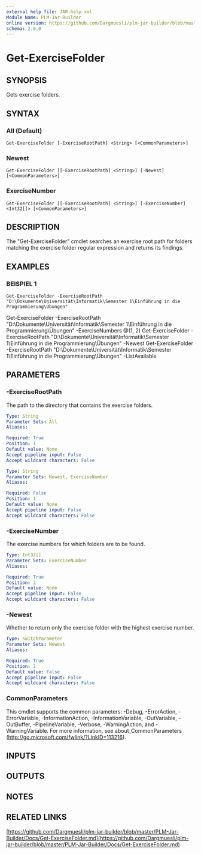 ```yaml
---
external help file: JAR-help.xml
Module Name: PLM-Jar-Builder
online version: https://github.com/Dargmuesli/plm-jar-builder/blob/master/PLM-Jar-Builder/Docs/Get-ExerciseFolder.md
schema: 2.0.0
---
```


# Get-ExerciseFolder

## SYNOPSIS
Gets exercise folders.

## SYNTAX

### All (Default)
```
Get-ExerciseFolder [-ExerciseRootPath] <String> [<CommonParameters>]
```

### Newest
```
Get-ExerciseFolder [[-ExerciseRootPath] <String>] [-Newest] [<CommonParameters>]
```

### ExerciseNumber
```
Get-ExerciseFolder [[-ExerciseRootPath] <String>] [-ExerciseNumber] <Int32[]> [<CommonParameters>]
```

## DESCRIPTION
The "Get-ExerciseFolder" cmdlet searches an exercise root path for folders matching the exercise folder regular expression and returns its findings.

## EXAMPLES

### BEISPIEL 1
```
Get-ExerciseFolder -ExerciseRootPath "D:\Dokumente\Universität\Informatik\Semester 1\Einführung in die Programmierung\Übungen"
```

Get-ExerciseFolder -ExerciseRootPath "D:\Dokumente\Universität\Informatik\Semester 1\Einführung in die Programmierung\Übungen" -ExerciseNumbers @(1, 2)
Get-ExerciseFolder -ExerciseRootPath "D:\Dokumente\Universität\Informatik\Semester 1\Einführung in die Programmierung\Übungen" -Newest
Get-ExerciseFolder -ExerciseRootPath "D:\Dokumente\Universität\Informatik\Semester 1\Einführung in die Programmierung\Übungen" -ListAvailable

## PARAMETERS

### -ExerciseRootPath
The path to the directory that contains the exercise folders.

```yaml
Type: String
Parameter Sets: All
Aliases:

Required: True
Position: 1
Default value: None
Accept pipeline input: False
Accept wildcard characters: False
```

```yaml
Type: String
Parameter Sets: Newest, ExerciseNumber
Aliases:

Required: False
Position: 1
Default value: None
Accept pipeline input: False
Accept wildcard characters: False
```

### -ExerciseNumber
The exercise numbers for which folders are to be found.

```yaml
Type: Int32[]
Parameter Sets: ExerciseNumber
Aliases:

Required: True
Position: 2
Default value: None
Accept pipeline input: False
Accept wildcard characters: False
```

### -Newest
Whether to return only the exercise folder with the highest exercise number.

```yaml
Type: SwitchParameter
Parameter Sets: Newest
Aliases:

Required: True
Position: 2
Default value: False
Accept pipeline input: False
Accept wildcard characters: False
```

### CommonParameters
This cmdlet supports the common parameters: -Debug, -ErrorAction, -ErrorVariable, -InformationAction, -InformationVariable, -OutVariable, -OutBuffer, -PipelineVariable, -Verbose, -WarningAction, and -WarningVariable.
For more information, see about_CommonParameters (http://go.microsoft.com/fwlink/?LinkID=113216).

## INPUTS

## OUTPUTS

## NOTES

## RELATED LINKS

[https://github.com/Dargmuesli/plm-jar-builder/blob/master/PLM-Jar-Builder/Docs/Get-ExerciseFolder.md](https://github.com/Dargmuesli/plm-jar-builder/blob/master/PLM-Jar-Builder/Docs/Get-ExerciseFolder.md)

